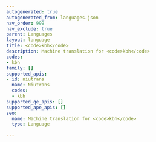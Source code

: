 ```yaml
---
autogenerated: true
autogenerated_from: languages.json
nav_order: 999
nav_exclude: true
parent: Languages
layout: language
title: <code>kbh</code>
description: Machine translation for <code>kbh</code>
codes:
- kbh
family: []
supported_apis:
- id: niutrans
  name: Niutrans
  codes:
  - kbh
supported_qe_apis: []
supported_ape_apis: []
seo:
  name: Machine translation for <code>kbh</code>
  type: Language

---
```


